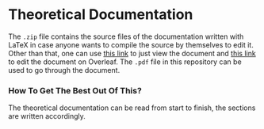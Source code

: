 # Theoretical Documentation

The `.zip` file contains the source files of the documentation written with LaTeX in case anyone wants to compile the source by themselves to edit it. Other than that, one can use [this link](https://www.overleaf.com/read/qvfsysjywwvg) to just view the document and [this link](https://www.overleaf.com/7874219767ddyhftdrnmqp) to edit the document on Overleaf. The `.pdf` file in this repository can be used to go through the document.


### How To Get The Best Out Of This?

The theoretical documentation can be read from start to finish, the sections are written accordingly.
